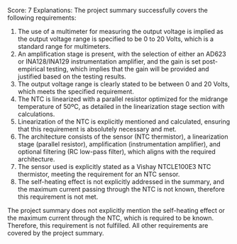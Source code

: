 Score: 7
Explanations: 
The project summary successfully covers the following requirements:

1. The use of a multimeter for measuring the output voltage is implied as the output voltage range is specified to be 0 to 20 Volts, which is a standard range for multimeters.
2. An amplification stage is present, with the selection of either an AD623 or INA128/INA129 instrumentation amplifier, and the gain is set post-empirical testing, which implies that the gain will be provided and justified based on the testing results.
3. The output voltage range is clearly stated to be between 0 and 20 Volts, which meets the specified requirement.
4. The NTC is linearized with a parallel resistor optimized for the midrange temperature of 50ºC, as detailed in the linearization stage section with calculations.
5. Linearization of the NTC is explicitly mentioned and calculated, ensuring that this requirement is absolutely necessary and met.
6. The architecture consists of the sensor (NTC thermistor), a linearization stage (parallel resistor), amplification (instrumentation amplifier), and optional filtering (RC low-pass filter), which aligns with the required architecture.
7. The sensor used is explicitly stated as a Vishay NTCLE100E3 NTC thermistor, meeting the requirement for an NTC sensor.
8. The self-heating effect is not explicitly addressed in the summary, and the maximum current passing through the NTC is not known, therefore this requirement is not met.

The project summary does not explicitly mention the self-heating effect or the maximum current through the NTC, which is required to be known. Therefore, this requirement is not fulfilled. All other requirements are covered by the project summary.